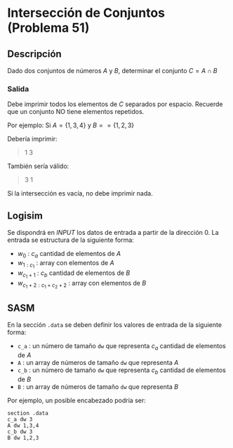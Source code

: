 # Intersección de Conjuntos (Problema 51)

## Descripción

Dado dos conjuntos de números $A$ y $B$, determinar el conjunto $C = A \cap B$

### Salida

Debe imprimir todos los elementos de $C$ separados por espacio. Recuerde que un conjunto NO tiene elementos repetidos.

Por ejemplo: Si $A=\{1,3,4\}$ y $B==\{1,2,3\}$

Debería imprimir:

> 1 3

También sería válido:

> 3 1

Si la intersección es vacía, no debe imprimir nada.

## Logisim

Se dispondrá en *INPUT* los datos de entrada a partir de la dirección $0$. La entrada se estructura de la siguiente forma:

- $w_0$ : $c_a$ cantidad de elementos de $A$
- $w_{1:c_1}$ : array con elementos de $A$
- $w_{c_1+1}$ : $c_b$ cantidad de elementos de $B$
- $w_{c_1+2:c_1+c_2+2}$ : array con elementos de $B$

## SASM

En la sección `.data` se deben definir los valores de entrada de la siguiente forma:

- `c_a` : un número de tamaño `dw` que representa $c_a$ cantidad de elementos de $A$
- `A` : un array de números de tamaño `dw` que representa $A$
- `c_b` : un número de tamaño `dw` que representa $c_b$ cantidad de elementos de $B$
- `B` : un array de números de tamaño `dw` que representa $B$

Por ejemplo, un posible encabezado podría ser:

```
section .data
c_a dw 3
A dw 1,3,4
c_b dw 3
B dw 1,2,3
```
